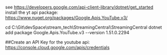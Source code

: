 
see https://developers.google.com/api-client-library/dotnet/get_started
install the yt api package: https://www.nuget.org/packages/Google.Apis.YouTube.v3/

cd C:\Git\devSpace\stream_tech\StreamingCentral\StreamingCentral
dotnet add package Google.Apis.YouTube.v3 --version 1.51.0.2294

##Create an API Key for the youtube api: https://console.cloud.google.com/apis/credentials